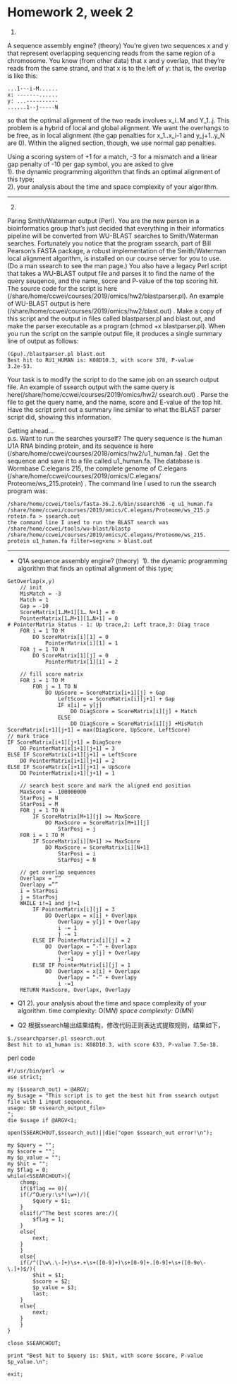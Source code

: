 # Homework 2, week 2
1.
A sequence assembly engine? (theory)
You’re given two sequences x and y that represent overlapping sequencing reads from the same region of a chromosome. You know (from other data) that x and y overlap, that they’re reads from the same strand, and that x is to the left of y: that is, the overlap is like this:  
```
...1---i-M......  
x: -------......  
y: ...----------  
......1--j-----N  
```

so that the optimal alignment of the two reads involves x_i..M and Y_1..j. This problem is a hybrid of local and global alignment. We want the overhangs to be free, as in local alignment (the gap penalties for x_1..x_i-1 and y_j+1..y_N are 0). Within the aligned section, though, we use normal gap penalties.

Using a scoring system of +1 for a match, -3 for a mismatch and a linear gap penalty of -10 per gap symbol, you are asked to give  
1). the dynamic programming algorithm that finds an optimal alignment of this type;   
2). your analysis about the time and space complexity of your algorithm.  



----------------

2. 
Paring Smith/Waterman output (Perl).
You are the new person in a bioinformatics group that’s just decided that everything in their informatics pipeline will be converted from WU-BLAST searches to Smith/Waterman searches. Fortunately you notice that the program ssearch, part of Bill Pearson’s FASTA package, a robust implementation of the Smith/Waterman local alignment algorithm, is installed on our course server for you to use. (Do a man ssearch to see the man page.)
You also have a legacy Perl script that takes a WU-BLAST output file and parses it to find the name of the query seuqence, and the name, socre and P-value of the top scoring hit. The source code for the script is here (/share/home/ccwei/courses/2019/omics/hw2/blastparser.pl). An example of WU-BLAST output is here (/share/home/ccwei/courses/2019/omics/hw2/blast.out) . Make a copy of this script and the output in files called blastparser.pl and blast.out, and make the parser executable as a program (chmod +x blastparser.pl). When you run the script on the sample output file, it produces a single summary line of output as follows:
```
(Gpu)./blastparser.pl blast.out
Best hit to RU1_HUMAN is: K08D10.3, with score 378, P-value
3.2e-53.
```
Your task is to modify the script to do the same job on an ssearch output file. An example of ssearch output with the same query is here(/share/home/ccwei/courses/2019/omics/hw2/
ssearch.out) . Parse the file to get the query name, and the name, score and E-value of the top hit. Have the script print out a summary line similar to what the BLAST parser script did, showing this information.

Getting ahead...  
p.s. Want to run the searches yourself? The query sequence is the human U1A RNA binding
protein, and its sequence is here (/share/home/ccwei/courses/2018/omics/hw2/u1_human.fa) . Get the sequence and save it to a file called u1_human.fa. The database is Wormbase C.elegans 215, the complete genome of C.elegans (/share/home/ccwei/courses/2019/omics/C.elegans/ Proteome/ws_215.protein) . The command line I used to run the ssearch program was:
```
/share/home/ccwei/tools/fasta-36.2.6/bin/ssearch36 -q u1_human.fa /share/home/ccwei/courses/2019/omics/C.elegans/Proteome/ws_215.p rotein.fa > ssearch.out
the command line I used to run the BLAST search was
/share/home/ccwei/tools/wu-blast/blastp /share/home/ccwei/courses/2019/omics/C.elegans/Proteome/ws_215. protein u1_human.fa filter=seg+xnu > blast.out
```
-----


* Q1A sequence assembly engine? (theory) 
1). the dynamic programming algorithm that finds an optimal alignment of this type;
```
GetOverlap(x,y)
	// init
	MisMatch = -3
	Match = 1
	Gap = -10
	ScoreMatrix[1…M+1][1… N+1] = 0
	PointerMatrix[1…M+1][1…N+1] = 0
# PointerMatrix Status - 1: Up trace,2: Left trace,3: Diag trace
	FOR i = 1 TO M
		DO ScoreMatrix[i][1] = 0
			PointerMatrix[i][1] = 1
	FOR j = 1 TO N
		DO ScoreMatrix[1][j] = 0
			PointerMatrix[1][i] = 2

	// fill score matrix
	FOR i = 1 TO M
		FOR j = 1 TO N
			DO UpScore = ScoreMatrix[i+1][j] + Gap
				LeftScore = ScoreMatrix[i][j+1] + Gap
				IF x[i] = y[j]
					DO DiagScore = ScoreMatrix[i][j] + Match
				ELSE
					DO DiagScore = ScoreMatrix[i][j] +MisMatch
ScoreMatrix[i+1][j+1] = max(DiagScore, UpScore, LeftScore)
// mark trace
IF ScoreMatrix[i+1][j+1] = DiagScore
	DO PointerMatrix[i+1][j+1] = 3
ELSE IF ScoreMatrix[i+1][j+1] = LeftScore
	DO PointerMatrix[i+1][j+1] = 2
ELSE IF ScoreMatrix[i+1][j+1] = UpScore
	DO PointerMatrix[i+1][j+1] = 1

	// search best score and mark the aligned end position 
	MaxScore = -100000000
	StarPosj = N
	StarPosi = M
	FOR j = 1 TO N
		IF ScoreMatrix[M+1][j] >= MaxScore
			DO MaxScore = ScoreMatrix[M+1][j]
				StarPosj = j
	FOR i = 1 TO M
		IF ScoreMatrix[i][N+1] >= MaxScore
			DO MaxScore = ScoreMatrix[i][N+1]
				StarPosi = i
				StarPosj = N

	// get overlap sequences
	Overlapx = “”
	Overlapy =””
	i = StarPosi
	j = StarPosj 
	WHILE i!=1 and j!=1
		IF PointerMatrix[i][j] = 3 
			DO Overlapx = x[i] + Overlapx
				Overlapy = y[j] + Overlapy
				i -= 1
				j -= 1
		ELSE IF PointerMatrix[i][j] = 2
			DO	Overlapx = “-” + Overlapx
				Overlapy = y[j] + Overlapy
				j -=1
		ELSE IF PointerMatrix[i][j] = 1
			DO	Overlapx = x[i] + Overlapx
				Overlapy = “-” + Overlapy
				i -=1
	RETURN MaxScore, Overlapx, Overlapy
```					
* Q1 2). your analysis about the time and space complexity of your algorithm. 
time complexity: O(M*N)
space complexity: O(M*N)




* Q2
根据ssearch输出结果结构，修改代码正则表达式提取规则，结果如下，
```
$./ssearchparser.pl ssearch.out
Best hit to u1_human is: K08D10.3, with score 633, P-value 7.5e-18.
```
perl code
```
#!/usr/bin/perl -w
use strict;

my ($ssearch_out) = @ARGV;
my $usage = "This script is to get the best hit from ssearch output file with 1 input sequence.
usage: $0 <ssearch_output_file>
";
die $usage if @ARGV<1;

open(SSEARCHOUT,$ssearch_out)||die("open $ssearch_out error!\n");

my $query = "";
my $score = "";
my $p_value = "";
my $hit = "";
my $flag = 0;
while(<SSEARCHOUT>){
    chomp;
    if($flag == 0){
	if(/^Query:\s*(\w+)/){
	    $query = $1;
	}
	elsif(/^The best scores are:/){
	    $flag = 1;
	}
	else{
	    next;
	}
    }
    else{
	if(/^([\w\.\-]+)\s+.+\s+([0-9]+)\s+[0-9]+.[0-9]+\s+([0-9e\-\.]+)$/){
	    $hit = $1;
	    $score = $2;
	    $p_value = $3;
	    last;
	}
	else{
	    next;
	}
    }
}

close SSEARCHOUT;

print "Best hit to $query is: $hit, with score $score, P-value $p_value.\n";

exit;

```
